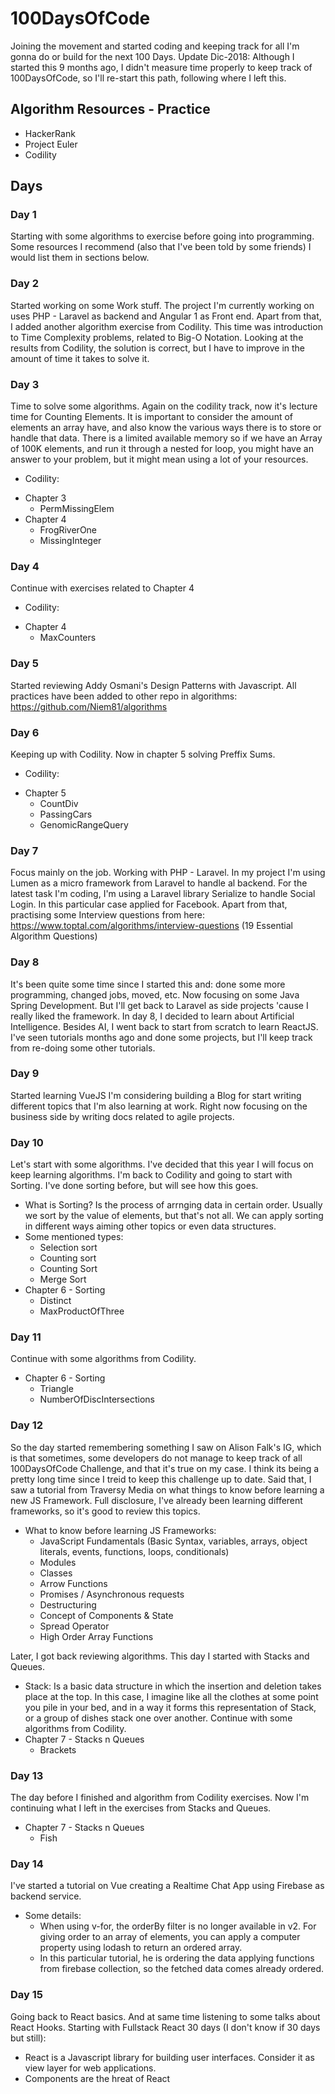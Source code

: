 # 100DaysOfCode
Joining the movement and started coding and keeping track for all I'm gonna do or build for the next 100 Days.
Update Dic-2018: Although I started this 9 months ago, I didn't measure time properly to keep track of 100DaysOfCode, so I'll re-start this path, following where I left this.

## Algorithm Resources - Practice
- HackerRank
- Project Euler
- Codility

## Days

### Day 1
Starting with some algorithms to exercise before going into programming. Some resources I recommend (also that I've been told by some friends) I would list them in sections below.

### Day 2
Started working on some Work stuff. The project I'm currently working on uses PHP - Laravel as backend and Angular 1 as Front end. Apart from that, I added another algorithm exercise from Codility. This time was introduction to Time Complexity problems, related to Big-O Notation.
Looking at the results from Codility, the solution is correct, but I have to improve in the amount of time it takes to solve it.

### Day 3
Time to solve some algorithms. Again on the codility track, now it's lecture time for Counting Elements.
It is important to consider the amount of elements an array have, and also know the various ways there is to store or handle that data. There is a limited available memory so if we have an Array of 100K elements, and run it through a nested for loop, you might have an answer to your problem, but it might mean using a lot of your resources.
- Codility:
* Chapter 3
  - PermMissingElem
* Chapter 4
  - FrogRiverOne
  - MissingInteger

### Day 4
Continue with exercises related to Chapter 4
- Codility:
* Chapter 4
  - MaxCounters

### Day 5
Started reviewing Addy Osmani's Design Patterns with Javascript.
All practices have been added to other repo in algorithms: https://github.com/Niem81/algorithms

### Day 6
Keeping up with Codility. Now in chapter 5 solving Preffix Sums.
- Codility:
* Chapter 5
  - CountDiv
  - PassingCars
  - GenomicRangeQuery

### Day 7
Focus mainly on the job. Working with PHP - Laravel.
In my project I'm using Lumen as a micro framework from Laravel to handle al backend.
For the latest task I'm coding, I'm using a Laravel library Serialize to handle Social Login. In this particular case applied for Facebook.
Apart from that, practising some Interview questions from here: https://www.toptal.com/algorithms/interview-questions (19 Essential Algorithm Questions)

### Day 8
It's been quite some time since I started this and: done some more programming, changed jobs, moved, etc. Now focusing on some Java Spring Development.
But I'll get back to Laravel as side projects 'cause I really liked the framework.
In day 8, I decided to learn about Artificial Intelligence.
Besides AI, I went back to start from scratch to learn ReactJS. I've seen tutorials months ago and done some projects, but I'll keep track from re-doing some other tutorials.

### Day 9
Started learning VueJS
I'm considering building a Blog for start writing different topics that I'm also learning at work.
Right now focusing on the business side by writing docs related to agile projects.

### Day 10
Let's start with some algorithms. I've decided that this year I will focus on keep learning algorithms.
I'm back to Codility and going to start with Sorting. I've done sorting before, but will see how this goes.
* What is Sorting?
  Is the process of arrnging data in certain order. Usually we sort by the value of elements, but that's not all. We can apply sorting in different ways aiming other topics or even data structures.
* Some mentioned types:
  - Selection sort
  - Counting sort
  - Counting Sort
  - Merge Sort
* Chapter 6 - Sorting
  - Distinct
  - MaxProductOfThree

### Day 11
Continue with some algorithms from Codility.
* Chapter 6 - Sorting
  - Triangle
  - NumberOfDiscIntersections

### Day 12
So the day started remembering something I saw on Alison Falk's IG, which is that sometimes, some developers do not manage to keep track of all 100DaysOfCode Challenge, and that it's true on my case. I think its being a pretty long time since I treid to keep this challenge up to date.
Said that, I saw a tutorial from Traversy Media on what things to know before learning a new JS Framework. Full disclosure, I've already been learning different frameworks, so it's good to review this topics.
* What to know before learning JS Frameworks:
  - JavaScript Fundamentals (Basic Syntax, variables, arrays, object literals, events, functions, loops, conditionals)
  - Modules
  - Classes
  - Arrow Functions
  - Promises / Asynchronous requests
  - Destructuring
  - Concept of Components & State
  - Spread Operator
  - High Order Array Functions

Later, I got back reviewing algorithms. This day I started with Stacks and Queues.
* Stack:
  Is a basic data structure in which the insertion and deletion takes place at the top. In this case, I imagine like all the  clothes at some point you pile in your bed, and in a way it forms this representation of Stack, or a group of dishes stack one over another.
Continue with some algorithms from Codility.
* Chapter 7 - Stacks n Queues
    - Brackets

### Day 13
The day before I finished and algorithm from Codility exercises. Now I'm continuing what I left in the exercises from Stacks and Queues.
* Chapter 7 - Stacks n Queues
  - Fish

### Day 14
I've started a tutorial on Vue creating a Realtime Chat App using Firebase as backend service.
* Some details:
  - When using v-for, the orderBy filter is no longer available in v2. For giving order to an array of elements, you can apply a computer property using lodash to return an ordered array.
  - In this particular tutorial, he is ordering the data applying functions from firebase collection, so the fetched data comes already ordered.

### Day 15
Going back to React basics. And at same time listening to some talks about React Hooks.
Starting with Fullstack React 30 days (I don't know if 30 days but still):
  - React is a Javascript library for building user interfaces. Consider it as view layer for web applications.
  - Components are the hreat of React

